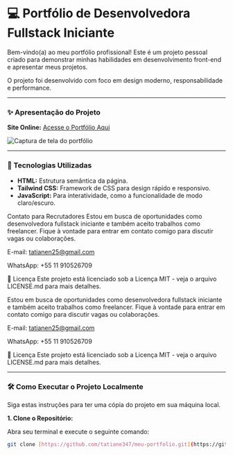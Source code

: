 # 💻 Portfólio de Desenvolvedora Fullstack Iniciante

Bem-vindo(a) ao meu portfólio profissional! Este é um projeto pessoal criado para demonstrar minhas habilidades em desenvolvimento front-end e apresentar meus projetos.

O projeto foi desenvolvido com foco em design moderno, responsabilidade e performance.

---

### ✨ Apresentação do Projeto

**Site Online:** [Acesse o Portfólio Aqui](https://tatiane347.github.io/meu-portfolio/)

![Captura de tela do portfólio](https://i.imgur.com/HZCWsMy.png)

---

### 🚀 Tecnologias Utilizadas

* **HTML:** Estrutura semântica da página.
* **Tailwind CSS:** Framework de CSS para design rápido e responsivo.
* **JavaScript:** Para interatividade, como a funcionalidade de modo claro/escuro.

Contato para Recrutadores
Estou em busca de oportunidades como desenvolvedora fullstack iniciante e também aceito trabalhos como freelancer. Fique à vontade para entrar em contato comigo para discutir vagas ou colaborações.

E-mail: tatianen25@gmail.com

WhatsApp: +55 11 910526709

📜 Licença
Este projeto está licenciado sob a Licença MIT - veja o arquivo LICENSE.md para mais detalhes.


Estou em busca de oportunidades como desenvolvedora fullstack iniciante e também aceito trabalhos como freelancer. Fique à vontade para entrar em contato comigo para discutir vagas ou colaborações.

E-mail: tatianen25@gmail.com

WhatsApp: +55 11 910526709

📜 Licença
Este projeto está licenciado sob a Licença MIT - veja o arquivo LICENSE.md para mais detalhes.




---

### 🛠️ Como Executar o Projeto Localmente

Siga estas instruções para ter uma cópia do projeto em sua máquina local.

**1. Clone o Repositório:**

Abra seu terminal e execute o seguinte comando:

```bash
git clone [https://github.com/tatiane347/meu-portfolio.git](https://github.com/tatiane347/meu-portfolio.git)
